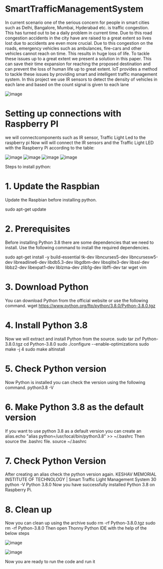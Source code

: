 # SmartTrafficManagementSystem
In current scenario one of the serious concern
for people in smart cities such as Delhi, Bangalore, Mumbai,
Hyderabad etc. is traffic congestion. This has turned out to be
a daily problem in current time. Due to this road congestion
accidents in the city have are raised to a great extent so lives
lost due to accidents are even more crucial. Due to this
congestion on the roads, emergency vehicles such as
ambulances, fire-cars and other vehicles cannot reach on time.
This results in huge loss of life. To tackle these issues up to a
great extent we present a solution in this paper.  This can
save their time expansion for reaching the proposed
destination and can prevent the loss of human life up to great
extent. IoT provides a method to tackle these issues by
providing smart and intelligent traffic management system. 
In this project we use IR sensors to detect the density of
vehicles in each lane and based on the count signal is given to each lane 

![image](https://github.com/Sabbani-Nandini/SmartTrafficManagementSystem/assets/93151923/dab8df60-0d8f-4f21-9e17-5a0d98f64336)



# Setting up connections with Raspberry PI
we will connectcomponents such as IR sensor, Traffic Light Led to the raspberry pi Now will will connect the IR sensors and the Traffic Light LED with the Raspberry Pi according to the table:

![image](https://github.com/Sabbani-Nandini/SmartTrafficManagementSystem/assets/93151923/4c51d074-b63f-4164-95e1-e1eff4193f8b)
![image](https://github.com/Sabbani-Nandini/SmartTrafficManagementSystem/assets/93151923/ae8cc58f-dbbd-4b91-a1f2-bae020b77111)
![image](https://github.com/Sabbani-Nandini/SmartTrafficManagementSystem/assets/93151923/f8c0f432-b7c2-41b8-b181-cd29fc522b1b)
![image](https://github.com/Sabbani-Nandini/SmartTrafficManagementSystem/assets/93151923/24a9aca3-0fca-408e-be79-71349c51d1a4)








Steps to install python:
# 1. Update the Raspbian
Update the Raspbian before installing python.

sudo apt-get update

# 2. Prerequisites
Before installing Python 3.8 there are some dependencies that we need to install. Use
the following command to install the required dependencies.

sudo apt-get install -y build-essential tk-dev libncurses5-dev libncursesw5-dev
libreadline6-dev libdb5.3-dev libgdbm-dev libsqlite3-dev libssl-dev libbz2-dev
libexpat1-dev liblzma-dev zlib1g-dev libffi-dev tar wget vim
# 3. Download Python
You can download Python from the official website or use the following command.
wget https://www.python.org/ftp/python/3.8.0/Python-3.8.0.tgz
# 4. Install Python 3.8
Now we will extract and install Python from the source.
sudo tar zxf Python-3.8.0.tgz
cd Python-3.8.0
sudo ./configure --enable-optimizations
sudo make -j 4
sudo make altinstall
# 5. Check Python version
Now Python is installed you can check the version using the following command.
python3.8 -V
# 6. Make Python 3.8 as the default version
If you want to use python 3.8 as a default version you can create an alias.echo "alias
python=/usr/local/bin/python3.8" >> ~/.bashrc
Then source the .bashrc file.
source ~/.bashrc
# 7. Check Python Version
After creating an alias check the python version again.
KESHAV MEMORIAL INSTITUTE OF TECHNOLOGY | Smart Traffic Light Management System 30
python -V
Python 3.8.0
Now you have successfully installed Python 3.8 on Raspberry Pi.
# 8. Clean up
Now you can clean up using the archive
sudo rm -rf Python-3.8.0.tgz
sudo rm -rf Python-3.8.0
Then open Thonny Python IDE with the help of the below steps

![image](https://github.com/Sabbani-Nandini/SmartTrafficManagementSystem/assets/93151923/622896e0-c5b0-454d-b59d-01ad062292fb)

![image](https://github.com/Sabbani-Nandini/SmartTrafficManagementSystem/assets/93151923/8859363d-4094-43ca-b476-784737149dea)

Now you are ready to run the code and run it 



